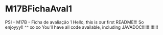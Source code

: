 # M17BFichaAval1
PSI - M17B - Ficha de avaliação 1 
Hello, this is our first README!!! So enjoyyy!! ^^ xo xo 
You'll have all code available, including JAVADOC!!!!!!!!!!!!!
